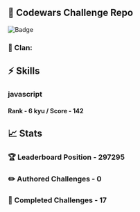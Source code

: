 ## :trident: Codewars Challenge Repo
![Badge](https://www.codewars.com/users/scottworks/badges/large)
### :wolf: Clan: 
## :zap: Skills
### javascript
#### Rank - 6 kyu / Score - 142

## :chart_with_upwards_trend: Stats
### :trophy: Leaderboard Position - 297295
### :pencil2: Authored Challenges - 0
### :muscle: Completed Challenges - 17
